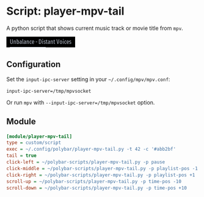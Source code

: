 # Script: player-mpv-tail

A python script that shows current music track or movie title from `mpv`.

![player-mpv-tail](screenshots/1.png)


## Configuration

Set the `input-ipc-server` setting in your `~/.config/mpv/mpv.conf`:
```
input-ipc-server=/tmp/mpvsocket
```

Or run `mpv` with `--input-ipc-server=/tmp/mpvsocket` option.


## Module

```ini
[module/player-mpv-tail]
type = custom/script
exec = ~/.config/polybar/player-mpv-tail.py -t 42 -c '#abb2bf'
tail = true
click-left = ~/polybar-scripts/player-mpv-tail.py -p pause
click-middle = ~/polybar-scripts/player-mpv-tail.py -p playlist-pos -1
click-right = ~/polybar-scripts/player-mpv-tail.py -p playlist-pos +1
scroll-up = ~/polybar-scripts/player-mpv-tail.py -p time-pos -10
scroll-down = ~/polybar-scripts/player-mpv-tail.py -p time-pos +10
```
